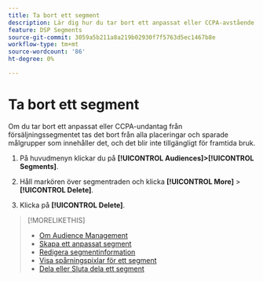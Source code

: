 ```yaml
---
title: Ta bort ett segment
description: Lär dig hur du tar bort ett anpassat eller CCPA-avstående från försäljningssegment.
feature: DSP Segments
source-git-commit: 3059a5b211a8a219b02930f7f5763d5ec1467b8e
workflow-type: tm+mt
source-wordcount: '86'
ht-degree: 0%

---
```


# Ta bort ett segment

Om du tar bort ett anpassat eller CCPA-undantag från försäljningssegmentet tas det bort från alla placeringar och sparade målgrupper som innehåller det, och det blir inte tillgängligt för framtida bruk.

1. På huvudmenyn klickar du på **[!UICONTROL Audiences]>[!UICONTROL Segments]**.

1. Håll markören över segmentraden och klicka **[!UICONTROL More]** > **[!UICONTROL Delete]**.

1. Klicka på **[!UICONTROL Delete]**.

>[!MORELIKETHIS]
>
>* [Om Audience Management](audience-about.md)
>* [Skapa ett anpassat segment](custom-segment-create.md)
>* [Redigera segmentinformation](segment-edit.md)
>* [Visa spårningspixlar för ett segment](segment-view-pixels.md)
>* [Dela eller Sluta dela ett segment](segment-share.md)

